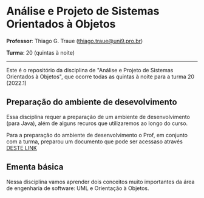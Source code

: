 # Análise e Projeto de Sistemas Orientados à Objetos


**Professor**: Thiago G. Traue (thiago.traue@uni9.pro.br)


**Turma**: 20 (quintas à noite)

***

Este é o repositório da disciplina de "Análise e Projeto de Sistemas Orientados à Objetos", que ocorre todas as quintas à noite para a turma 20 (2022.1)


## Preparação do ambiente de desevolvimento

Essa disciplina requer a preparação de um ambiente de desenvolvimento (para Java), além de alguns recuros que utilizaremos ao longo do curso.

Para a preparação do ambiente de desenvolvimento o Prof, em conjunto com a turma, preparou um documento que pode ser acessaso através [DESTE LINK](https://docs.google.com/document/d/10TOoOEvHRbdrqVnQGXMQ1hXmqM72lXppzRs7W3izayM/edit?usp=sharing)



## Ementa básica

Nessa disciplina vamos aprender dois conceitos muito importantes da área de engenharia de software: UML e Orientação à Objetos.
